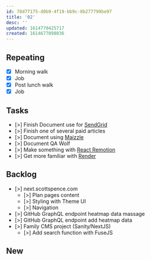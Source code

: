```yaml
---
id: 78d77175-d0b9-4f19-bb9c-8b277799be97
title: '02'
desc: ''
updated: 1614770425717
created: 1614677098036
---
```


## Repeating

- [x] Morning walk
- [x] Job
- [x] Post lunch walk
- [x] Job

## Tasks

- [>] Finish Document use for [SendGrid]
- [>] Finish one of several paid articles
- [>] Document using [Maizzle]
- [>] Document QA Wolf
- [>] Make something with [React Remotion]
- [>] Get more familiar with [Render]

## Backlog

- [>] next.scottspence.com
  - [>] Plan pages content
  - [>] Styling with Theme UI
  - [>] Navigation
- [>] GitHub GraphQL endpoint heatmap data massage
- [>] GitHub GraphQL endpoint add heatmap data
- [>] Family CMS project (Sanity/NextJS)
  - [>] Add search function with FuseJS

## New

<!-- Links -->

[react remotion]:
  https://twitter.com/JNYBGR/status/1358824089960542208
[maizzle]: https://maizzle.com/
[sendgrid]: https://app.sendgrid.com
[render]: https://render.com/

